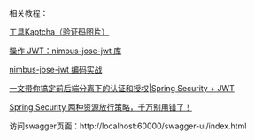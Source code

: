 相关教程：

[工具Kaptcha（验证码图片）](https://juejin.cn/post/7074852077180026916)

[操作 JWT：nimbus-jose-jwt 库](https://www.cnblogs.com/Peace123/p/15641889.html)

[nimbus-jose-jwt 编码实战](https://blog.csdn.net/Kevinnsm/article/details/123389129)

[一文带你搞定前后端分离下的认证和授权|Spring Security + JWT](https://juejin.cn/post/6900721218207350791)

[Spring Security 两种资源放行策略，千万别用错了！](https://www.imooc.com/article/305184)

访问swagger页面：http://localhost:60000/swagger-ui/index.html